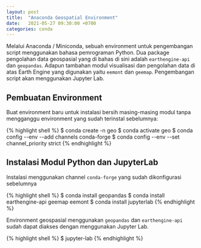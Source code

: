 ```yaml
---
layout: post
title:  "Anaconda Geospatial Environment"
date:   2021-05-27 09:30:00 +0700
categories: conda
---
```


Melalui Anaconda / Miniconda, sebuah environment untuk pengembangan script menggunakan bahasa pemrograman Python. Dua package pengolahan data geospasial yang di bahas di sini adalah `earthengine-api` dan `geopandas`. Adapun tambahan modul visualisasi dan pengolahan data di atas Earth Engine yang digunakan yaitu `eemont` dan `geemap`. Pengembangan script akan menggunakan Jupyter Lab.

## Pembuatan Environment

Buat environment baru untuk instalasi bersih masing-masing modul tanpa mengganggu environment yang sudah terinstal sebelumnya:

{% highlight shell %}
$ conda create -n geo
$ conda activate geo
$ conda config --env --add channels conda-forge
$ conda config --env --set channel_priority strict
{% endhighlight %}

## Instalasi Modul Python dan JupyterLab

Instalasi menggunakan channel `conda-forge` yang sudah dikonfigurasi sebelumnya

{% highlight shell %}
$ conda install geopandas
$ conda install earthengine-api geemap eemont
$ conda install jupyterlab
{% endhighlight %}

Environment geospasial menggunakan `geopandas` dan `earthengine-api` sudah dapat diakses dengan menggunakan Jupyter Lab.

{% highlight shell %}
$ jupyter-lab
{% endhighlight %}
